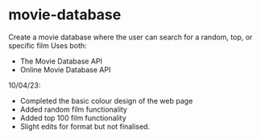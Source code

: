 # movie-database
Create a movie database where the user can search for a random, top, or specific film
Uses both:
- The Movie Database API
- Online Movie Database API

10/04/23:

- Completed the basic colour design of the web page
- Added random film functionality
- Added top 100 film functionality
- Slight edits for format but not finalised.
